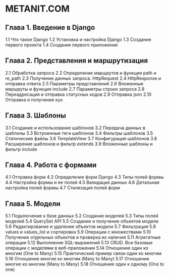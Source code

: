 # METANIT.COM # 

## Глава 1. Введение в Django ##
1.1 Что такое Django
1.2 Установка и настройка Django
1.3 Создание первого проекта
1.4 Создание первого приложения
## Глава 2. Представления и маршрутизация ##
2.1 Обработка запроса
2.2 Определение маршрутов и функции path и re_path
2.3 Получение данных запроса. HttpRequest
2.4 HttpResponse и отправка ответа
2.5 Параметры представлений
2.6 Вложенные маршруты и функция include
2.7 Параметры строки запроса
2.8 Переадресация и отправка статусных кодов
2.9 Отправка json
2.10 Отправка и получение кук
## Глава 3. Шаблоны ##
3.1 Создание и использование шаблонов
3.2 Передача данных в шаблоны
3.3 Встроенные теги шаблонов
3.4 Фильтры шаблонов
3.5 Статические файлы
3.6 TemplateView
3.7 Конфигурация шаблонов
3.8 Расширение шаблонов и фильтр extends
3.9 Вложенные шаблоны и фильтр include
## Глава 4. Работа с формами ##
4.1 Отправка форм
4.2 Определение форм Django
4.3 Типы полей формы
4.4 Настройка формы и ее полей
4.5 Валидация данных
4.6 Детальная настройка полей формы
4.7 Стилизация полей форм
## Глава 5. Модели ##
5.1 Подключение к базе данных
5.2 Создание моделей
5.3 Типы полей моделей
5.4 QuerySet API
5.5 Создание и получение объектов модели
5.6 Редактирование и удаление объектов модели
5.7 Фильтрация
5.8 values и values_list и сортировка
5.9 Операции с множествами
5.10 Получение отдельных объектов и проверка их наличия
5.11 Агрегатные операции
5.12 Выполнение SQL-выражений
5.13 CRUD. Все базовые операции с моделями в веб-приложении
5.14 Отношение один ко многим (One to Many)
5.15 Практический пример связи один ко многим
5.16 Отношение многие ко многим (Many to Many)
5.17 Отношение многие ко многим (Many to Many)
5.18 Отношение один к одному (One to one)
